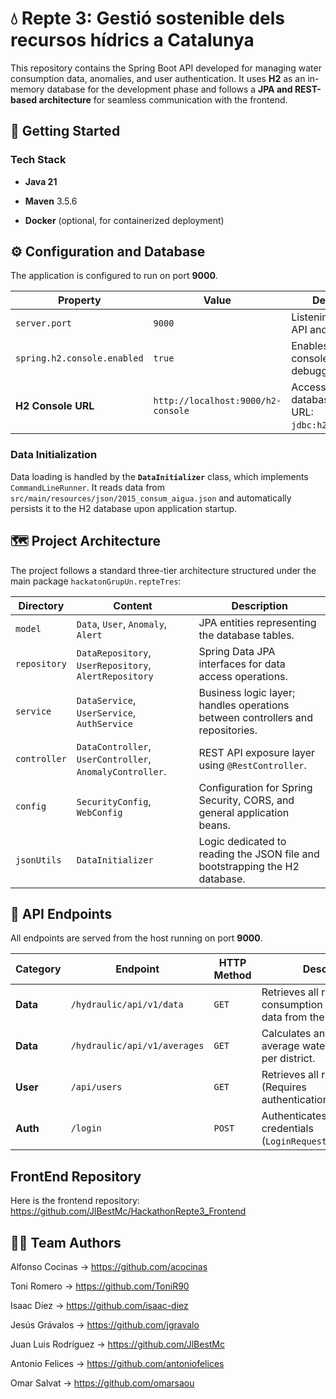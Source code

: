 # 💧 Repte 3: Gestió sostenible dels recursos hídrics a Catalunya

This repository contains the Spring Boot API developed for managing water consumption data, anomalies, and user authentication. It uses **H2** as an in-memory database for the development phase and follows a **JPA and REST-based architecture** for seamless communication with the frontend.

## 🚀 Getting Started

### Tech Stack

* **Java 21**

* **Maven** 3.5.6

* **Docker** (optional, for containerized deployment)

## ⚙️ Configuration and Database

The application is configured to run on port **9000**.

| Property | Value | Description |
|---|---|---|
| `server.port` | `9000` | Listening port for the API and server. |
| `spring.h2.console.enabled` | `true` | Enables the H2 console for debugging. |
| **H2 Console URL** | `http://localhost:9000/h2-console` | Access the database UI (JDBC URL: `jdbc:h2:mem:testdb`). |

### Data Initialization

Data loading is handled by the **`DataInitializer`** class, which implements `CommandLineRunner`. It reads data from `src/main/resources/json/2015_consum_aigua.json` and automatically persists it to the H2 database upon application startup.

## 🗺️ Project Architecture

The project follows a standard three-tier architecture structured under the main package `hackatonGrupUn.repteTres`:

| Directory | Content                                                  | Description |
|---|----------------------------------------------------------|---|
| `model` | `Data`, `User`, `Anomaly`, `Alert`                       | JPA entities representing the database tables. |
| `repository` | `DataRepository`, `UserRepository`, `AlertRepository`    | Spring Data JPA interfaces for data access operations. |
| `service` | `DataService`, `UserService`, `AuthService`              | Business logic layer; handles operations between controllers and repositories. |
| `controller` | `DataController`, `UserController`, `AnomalyController`. | REST API exposure layer using `@RestController`. |
| `config` | `SecurityConfig`, `WebConfig`                            | Configuration for Spring Security, CORS, and general application beans. |
| `jsonUtils` | `DataInitializer`                                        | Logic dedicated to reading the JSON file and bootstrapping the H2 database. |

## 🔌 API Endpoints

All endpoints are served from the host running on port **9000**.

| Category | Endpoint | HTTP Method | Description | Return Data                  |
|---|---|---|---|------------------------------|
| **Data** | `/hydraulic/api/v1/data` | `GET` | Retrieves all raw consumption and population data from the database. | List of `Data` objects.      |
| **Data** | `/hydraulic/api/v1/averages` | `GET` | Calculates and returns the average water consumption per district. | List of calculated averages. |
| **User** | `/api/users` | `GET` | Retrieves all registered users (Requires authentication/authorization). | List of `User` objects.      |
| **Auth** | `/login` | `POST` | Authenticates a user with credentials (`LoginRequestDto`). | Success response.            |

## FrontEnd Repository
Here is the frontend repository: https://github.com/JlBestMc/HackathonRepte3_Frontend

## 🧑‍🔧 Team Authors
Alfonso Cocinas -> https://github.com/acocinas

Toni Romero -> https://github.com/ToniR90

Isaac Díez -> https://github.com/isaac-diez

Jesús Grávalos -> https://github.com/jgravalo

Juan Luis Rodríguez -> https://github.com/JlBestMc

Antonio Felices -> https://github.com/antoniofelices

Omar Salvat -> https://github.com/omarsaou
